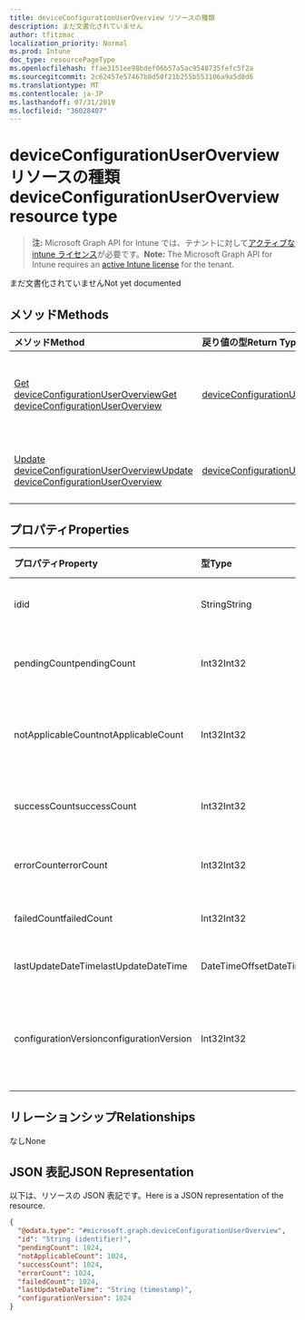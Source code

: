 ```yaml
---
title: deviceConfigurationUserOverview リソースの種類
description: まだ文書化されていません
author: tfitzmac
localization_priority: Normal
ms.prod: Intune
doc_type: resourcePageType
ms.openlocfilehash: ffae3151ee98bdef06b57a5ac9548735fefc5f2a
ms.sourcegitcommit: 2c62457e57467b8d50f21b255b553106a9a5d8d6
ms.translationtype: MT
ms.contentlocale: ja-JP
ms.lasthandoff: 07/31/2019
ms.locfileid: "36028407"
---
```

# <a name="deviceconfigurationuseroverview-resource-type"></a><span data-ttu-id="d7f31-103">deviceConfigurationUserOverview リソースの種類</span><span class="sxs-lookup"><span data-stu-id="d7f31-103">deviceConfigurationUserOverview resource type</span></span>

> <span data-ttu-id="d7f31-104">**注:** Microsoft Graph API for Intune では、テナントに対して[アクティブな intune ライセンス](https://go.microsoft.com/fwlink/?linkid=839381)が必要です。</span><span class="sxs-lookup"><span data-stu-id="d7f31-104">**Note:** The Microsoft Graph API for Intune requires an [active Intune license](https://go.microsoft.com/fwlink/?linkid=839381) for the tenant.</span></span>

<span data-ttu-id="d7f31-105">まだ文書化されていません</span><span class="sxs-lookup"><span data-stu-id="d7f31-105">Not yet documented</span></span>

## <a name="methods"></a><span data-ttu-id="d7f31-106">メソッド</span><span class="sxs-lookup"><span data-stu-id="d7f31-106">Methods</span></span>
|<span data-ttu-id="d7f31-107">メソッド</span><span class="sxs-lookup"><span data-stu-id="d7f31-107">Method</span></span>|<span data-ttu-id="d7f31-108">戻り値の型</span><span class="sxs-lookup"><span data-stu-id="d7f31-108">Return Type</span></span>|<span data-ttu-id="d7f31-109">説明</span><span class="sxs-lookup"><span data-stu-id="d7f31-109">Description</span></span>|
|:---|:---|:---|
|[<span data-ttu-id="d7f31-110">Get deviceConfigurationUserOverview</span><span class="sxs-lookup"><span data-stu-id="d7f31-110">Get deviceConfigurationUserOverview</span></span>](../api/intune-deviceconfig-deviceconfigurationuseroverview-get.md)|[<span data-ttu-id="d7f31-111">deviceConfigurationUserOverview</span><span class="sxs-lookup"><span data-stu-id="d7f31-111">deviceConfigurationUserOverview</span></span>](../resources/intune-deviceconfig-deviceconfigurationuseroverview.md)|<span data-ttu-id="d7f31-112">[deviceConfigurationUserOverview](../resources/intune-deviceconfig-deviceconfigurationuseroverview.md) オブジェクトのプロパティとリレーションシップを読み取ります。</span><span class="sxs-lookup"><span data-stu-id="d7f31-112">Read properties and relationships of the [deviceConfigurationUserOverview](../resources/intune-deviceconfig-deviceconfigurationuseroverview.md) object.</span></span>|
|[<span data-ttu-id="d7f31-113">Update deviceConfigurationUserOverview</span><span class="sxs-lookup"><span data-stu-id="d7f31-113">Update deviceConfigurationUserOverview</span></span>](../api/intune-deviceconfig-deviceconfigurationuseroverview-update.md)|[<span data-ttu-id="d7f31-114">deviceConfigurationUserOverview</span><span class="sxs-lookup"><span data-stu-id="d7f31-114">deviceConfigurationUserOverview</span></span>](../resources/intune-deviceconfig-deviceconfigurationuseroverview.md)|<span data-ttu-id="d7f31-115">[deviceConfigurationUserOverview](../resources/intune-deviceconfig-deviceconfigurationuseroverview.md) オブジェクトのプロパティを更新します。</span><span class="sxs-lookup"><span data-stu-id="d7f31-115">Update the properties of a [deviceConfigurationUserOverview](../resources/intune-deviceconfig-deviceconfigurationuseroverview.md) object.</span></span>|

## <a name="properties"></a><span data-ttu-id="d7f31-116">プロパティ</span><span class="sxs-lookup"><span data-stu-id="d7f31-116">Properties</span></span>
|<span data-ttu-id="d7f31-117">プロパティ</span><span class="sxs-lookup"><span data-stu-id="d7f31-117">Property</span></span>|<span data-ttu-id="d7f31-118">型</span><span class="sxs-lookup"><span data-stu-id="d7f31-118">Type</span></span>|<span data-ttu-id="d7f31-119">説明</span><span class="sxs-lookup"><span data-stu-id="d7f31-119">Description</span></span>|
|:---|:---|:---|
|<span data-ttu-id="d7f31-120">id</span><span class="sxs-lookup"><span data-stu-id="d7f31-120">id</span></span>|<span data-ttu-id="d7f31-121">String</span><span class="sxs-lookup"><span data-stu-id="d7f31-121">String</span></span>|<span data-ttu-id="d7f31-122">エンティティのキー。</span><span class="sxs-lookup"><span data-stu-id="d7f31-122">Key of the entity.</span></span>|
|<span data-ttu-id="d7f31-123">pendingCount</span><span class="sxs-lookup"><span data-stu-id="d7f31-123">pendingCount</span></span>|<span data-ttu-id="d7f31-124">Int32</span><span class="sxs-lookup"><span data-stu-id="d7f31-124">Int32</span></span>|<span data-ttu-id="d7f31-125">保留中のユーザーの数</span><span class="sxs-lookup"><span data-stu-id="d7f31-125">Number of pending Users</span></span>|
|<span data-ttu-id="d7f31-126">notApplicableCount</span><span class="sxs-lookup"><span data-stu-id="d7f31-126">notApplicableCount</span></span>|<span data-ttu-id="d7f31-127">Int32</span><span class="sxs-lookup"><span data-stu-id="d7f31-127">Int32</span></span>|<span data-ttu-id="d7f31-128">該当しないユーザーの数</span><span class="sxs-lookup"><span data-stu-id="d7f31-128">Number of not applicable users</span></span>|
|<span data-ttu-id="d7f31-129">successCount</span><span class="sxs-lookup"><span data-stu-id="d7f31-129">successCount</span></span>|<span data-ttu-id="d7f31-130">Int32</span><span class="sxs-lookup"><span data-stu-id="d7f31-130">Int32</span></span>|<span data-ttu-id="d7f31-131">成功したユーザーの数</span><span class="sxs-lookup"><span data-stu-id="d7f31-131">Number of succeeded Users</span></span>|
|<span data-ttu-id="d7f31-132">errorCount</span><span class="sxs-lookup"><span data-stu-id="d7f31-132">errorCount</span></span>|<span data-ttu-id="d7f31-133">Int32</span><span class="sxs-lookup"><span data-stu-id="d7f31-133">Int32</span></span>|<span data-ttu-id="d7f31-134">エラー ユーザーの数</span><span class="sxs-lookup"><span data-stu-id="d7f31-134">Number of error Users</span></span>|
|<span data-ttu-id="d7f31-135">failedCount</span><span class="sxs-lookup"><span data-stu-id="d7f31-135">failedCount</span></span>|<span data-ttu-id="d7f31-136">Int32</span><span class="sxs-lookup"><span data-stu-id="d7f31-136">Int32</span></span>|<span data-ttu-id="d7f31-137">失敗したユーザーの数</span><span class="sxs-lookup"><span data-stu-id="d7f31-137">Number of failed Users</span></span>|
|<span data-ttu-id="d7f31-138">lastUpdateDateTime</span><span class="sxs-lookup"><span data-stu-id="d7f31-138">lastUpdateDateTime</span></span>|<span data-ttu-id="d7f31-139">DateTimeOffset</span><span class="sxs-lookup"><span data-stu-id="d7f31-139">DateTimeOffset</span></span>|<span data-ttu-id="d7f31-140">最終更新時刻</span><span class="sxs-lookup"><span data-stu-id="d7f31-140">Last update time</span></span>|
|<span data-ttu-id="d7f31-141">configurationVersion</span><span class="sxs-lookup"><span data-stu-id="d7f31-141">configurationVersion</span></span>|<span data-ttu-id="d7f31-142">Int32</span><span class="sxs-lookup"><span data-stu-id="d7f31-142">Int32</span></span>|<span data-ttu-id="d7f31-143">対象の概要に関するポリシーのバージョン</span><span class="sxs-lookup"><span data-stu-id="d7f31-143">Version of the policy for that overview</span></span>|

## <a name="relationships"></a><span data-ttu-id="d7f31-144">リレーションシップ</span><span class="sxs-lookup"><span data-stu-id="d7f31-144">Relationships</span></span>
<span data-ttu-id="d7f31-145">なし</span><span class="sxs-lookup"><span data-stu-id="d7f31-145">None</span></span>

## <a name="json-representation"></a><span data-ttu-id="d7f31-146">JSON 表記</span><span class="sxs-lookup"><span data-stu-id="d7f31-146">JSON Representation</span></span>
<span data-ttu-id="d7f31-147">以下は、リソースの JSON 表記です。</span><span class="sxs-lookup"><span data-stu-id="d7f31-147">Here is a JSON representation of the resource.</span></span>
<!-- {
  "blockType": "resource",
  "keyProperty": "id",
  "@odata.type": "microsoft.graph.deviceConfigurationUserOverview"
}
-->
``` json
{
  "@odata.type": "#microsoft.graph.deviceConfigurationUserOverview",
  "id": "String (identifier)",
  "pendingCount": 1024,
  "notApplicableCount": 1024,
  "successCount": 1024,
  "errorCount": 1024,
  "failedCount": 1024,
  "lastUpdateDateTime": "String (timestamp)",
  "configurationVersion": 1024
}
```



